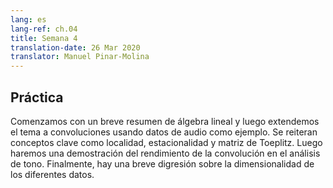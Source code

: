 ```yaml
---
lang: es
lang-ref: ch.04
title: Semana 4
translation-date: 26 Mar 2020
translator: Manuel Pinar-Molina
---
```



## Práctica

Comenzamos con un breve resumen de álgebra lineal y luego extendemos el tema a convoluciones usando datos de audio como ejemplo. Se reiteran conceptos clave como localidad, estacionalidad y matriz de Toeplitz. Luego haremos una demostración del rendimiento de la convolución en el análisis de tono. Finalmente, hay una breve digresión sobre la dimensionalidad de los diferentes datos.


